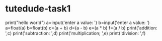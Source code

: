 # tutedude-task1
print("hello world")
a=input('enter a value: ')
b=input('enter a value: ')
a=float(a)
b=float(b)
c=(a + b)
d=(a - b)
e=(a * b)
f=(a / b)
print('addition: ',c)
print('subtraction: ',d)
print('multiplication; ',e)
print('division: ',f)
